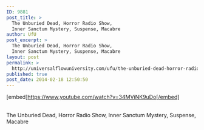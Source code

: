 ```yaml
---
ID: 9881
post_title: >
  The Unburied Dead, Horror Radio Show,
  Inner Sanctum Mystery, Suspense, Macabre
author: UfU
post_excerpt: >
  The Unburied Dead, Horror Radio Show,
  Inner Sanctum Mystery, Suspense, Macabre
layout: post
permalink: >
  http://universalflowuniversity.com/ufu/the-unburied-dead-horror-radio-show-inner-sanctum-mystery-suspense-macabre/
published: true
post_date: 2014-02-18 12:50:50
---
```

[embed]https://www.youtube.com/watch?v=34MViNK9uDo[/embed]</br></br>
<p>The Unburied Dead, Horror Radio Show, Inner Sanctum Mystery, Suspense, Macabre </p>